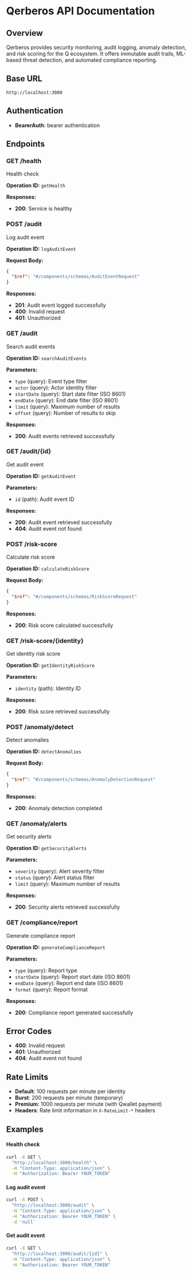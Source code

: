 # Qerberos API Documentation

## Overview
Qerberos provides security monitoring, audit logging, anomaly detection, and risk scoring
for the Q ecosystem. It offers immutable audit trails, ML-based threat detection,
and automated compliance reporting.


## Base URL
`http://localhost:3000`

## Authentication
- **BearerAuth**: bearer authentication

## Endpoints

### GET /health
Health check

**Operation ID:** `getHealth`





**Responses:**
- **200**: Service is healthy


### POST /audit
Log audit event

**Operation ID:** `logAuditEvent`



**Request Body:**
```json
{
  "$ref": "#/components/schemas/AuditEventRequest"
}
```

**Responses:**
- **201**: Audit event logged successfully
- **400**: Invalid request
- **401**: Unauthorized


### GET /audit
Search audit events

**Operation ID:** `searchAuditEvents`

**Parameters:**
- `type` (query): Event type filter
- `actor` (query): Actor identity filter
- `startDate` (query): Start date filter (ISO 8601)
- `endDate` (query): End date filter (ISO 8601)
- `limit` (query): Maximum number of results
- `offset` (query): Number of results to skip



**Responses:**
- **200**: Audit events retrieved successfully


### GET /audit/{id}
Get audit event

**Operation ID:** `getAuditEvent`

**Parameters:**
- `id` (path): Audit event ID



**Responses:**
- **200**: Audit event retrieved successfully
- **404**: Audit event not found


### POST /risk-score
Calculate risk score

**Operation ID:** `calculateRiskScore`



**Request Body:**
```json
{
  "$ref": "#/components/schemas/RiskScoreRequest"
}
```

**Responses:**
- **200**: Risk score calculated successfully


### GET /risk-score/{identity}
Get identity risk score

**Operation ID:** `getIdentityRiskScore`

**Parameters:**
- `identity` (path): Identity ID



**Responses:**
- **200**: Risk score retrieved successfully


### POST /anomaly/detect
Detect anomalies

**Operation ID:** `detectAnomalies`



**Request Body:**
```json
{
  "$ref": "#/components/schemas/AnomalyDetectionRequest"
}
```

**Responses:**
- **200**: Anomaly detection completed


### GET /anomaly/alerts
Get security alerts

**Operation ID:** `getSecurityAlerts`

**Parameters:**
- `severity` (query): Alert severity filter
- `status` (query): Alert status filter
- `limit` (query): Maximum number of results



**Responses:**
- **200**: Security alerts retrieved successfully


### GET /compliance/report
Generate compliance report

**Operation ID:** `generateComplianceReport`

**Parameters:**
- `type` (query): Report type
- `startDate` (query): Report start date (ISO 8601)
- `endDate` (query): Report end date (ISO 8601)
- `format` (query): Report format



**Responses:**
- **200**: Compliance report generated successfully


## Error Codes
- **400**: Invalid request
- **401**: Unauthorized
- **404**: Audit event not found

## Rate Limits

- **Default**: 100 requests per minute per identity
- **Burst**: 200 requests per minute (temporary)
- **Premium**: 1000 requests per minute (with Qwallet payment)
- **Headers**: Rate limit information in `X-RateLimit-*` headers


## Examples

#### Health check

```bash
curl -X GET \
  "http://localhost:3000/health" \
  -H "Content-Type: application/json" \
  -H "Authorization: Bearer YOUR_TOKEN"
```


#### Log audit event

```bash
curl -X POST \
  "http://localhost:3000/audit" \
  -H "Content-Type: application/json" \
  -H "Authorization: Bearer YOUR_TOKEN" \
  -d 'null'
```


#### Get audit event

```bash
curl -X GET \
  "http://localhost:3000/audit/{id}" \
  -H "Content-Type: application/json" \
  -H "Authorization: Bearer YOUR_TOKEN"
```

